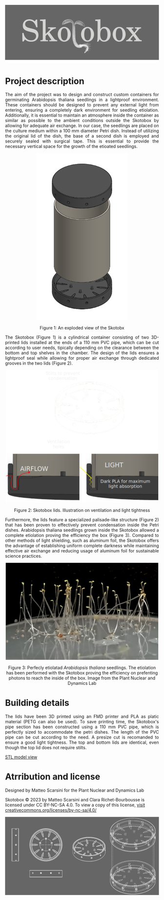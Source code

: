 ![alt banner](images/Skotobox_logo.png)

# Project description
<p align="justify">The aim of the project was to design and construct custom containers for germinating Arabidopsis thaliana seedlings in a lightproof environment. These containers should be designed to prevent any external light from entering, ensuring a completely dark environment for seedling etiolation. Additionally, it is essential to maintain an atmosphere inside the container as similar as possible to the ambient conditions outside the Skotobox by allowing for adequate air exchange. In our case, the seedlings are placed on the culture medium within a 100 mm diameter Petri dish. Instead of utilizing the original lid of the dish, the base of a second dish is employed and securely sealed with surgical tape. This is essential to provide the necessary vertical space for the growth of the etioated seedlings.</p>

<p align="center">
  <img src="images/Skotobox_exploded.png" width="300px" />
</div>
<p align="center">Figure 1: An exploded view of the Skotobx</p>

<p align="justify">The Skotobox (Figure 1) is a cylindrical container consisting of two 3D-printed lids installed at the ends of a 110 mm PVC pipe, which can be cut according to user needs, tipically depending on the clearance between the bottom and top shelves in the  chamber. The design of the lids ensures a lightproof seal while allowing for proper air exchange through dedicated grooves in the two lids (Figure 2).</p>
  
<p align="center">
  <img src="images/Skotobox_details.png" width="500px" />
</div>
<p align="center">Figure 2: Skotobox lids. Illustration on ventilation and light tightness</p>
  
<p align="justify"> Furthermore, the lids feature a specialized palisade-like structure (Figure 2) that has been proven to effectively prevent condensation inside the Petri dishes.
 Arabidopsis thaliana seedlings grown inside the Skotobox allowed a complete etiolation proving the efficiency the box (Figure 3). Compared to other methods of light shielding, such as aluminum foil, the Skotobox offers the advantage of establishing uniform complete darkness while maintaining effective air exchange and reducing usage of aluminum foil for sustainable science practices.</p>

<p align="center">
  <img src="images/Etiolated_Arabidopsis_seedlings.png" width="500px" />
</div>
<p align="center">Figure 3: Perfecly etiolatad <i> Arabidopsis thaliana </i> seedlings. The etiolation has been performed with the Skotobox proving the efficiency on prefenting photons to reach the inside of the box. Image from the Plant Nuclear and Dynamics Lab </p> 

# Building details
<p align="justify">The lids have been 3D printed using an FMD printer and PLA as platic material (PETG can also be used). To save printing time, the Skotobox's pipe section has been constructed using a 110 mm PVC pipe, which is perfectly sized to accommodate the petri dishes. The length of the PVC pipe can be cut according to the need. A presize cut is recomanded to ensure a good light tightness. The top and bottom lids are identical, even though the top lid does not require stilts.</p>
<a href="Skotobox_lid.STL" download>STL model view</a>

# Atrribution and license
Designed by Matteo Scarsini for the Plant Nuclear and Dynamics Lab

Skotobox © 2023 by Matteo Scarsini and Clara Richet-Bourbousse is licensed under CC BY-NC-SA 4.0. To view a copy of this license, [visit creativecommons.org/licenses/by-nc-sa/4.0/](http://creativecommons.org/licenses/by-nc-sa/4.0/)

![alt banner](images/Skotobox_banner.png)
